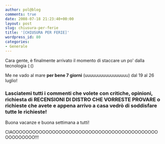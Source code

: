 ```yaml
---
author: pol@blog
comments: true
date: 2008-07-18 21:23:40+00:00
layout: post
slug: chiusura-per-ferie
title: '[CHIUSURA PER FERIE]'
wordpress_id: 80
categories:
- Generale
---
```


Cara gente, è finalmente arrivato il momento di staccare un po' dalla tecnologia (:()

Me ne vado al mare **per bene 7 giorni** (uuuuuuuuuuuuuuuuu) dal 19 al 26 luglio!


### **Lasciatemi tutti i commenti che volete con critiche, opinioni, richiesta di RECENSIONI DI DISTRO CHE VORRESTE PROVARE o richieste che avete e appena arrivo a casa vedrò di soddisfare tutte le richieste!**


Buona vacanze e buona settimana a tutti!

CIAOOOOOOOOOOOOOOOOOOOOOOOOOOOOOOOOOOOOOOOOOOOOOOOOOOOOO!!!
